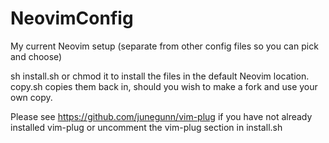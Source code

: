 # NeovimConfig
My current Neovim setup (separate from other config files so you can pick and choose)

sh install.sh or chmod it to install the files in the default Neovim location. copy.sh copies them back in, should you wish to make a fork and use your own copy.

Please see https://github.com/junegunn/vim-plug if you have not already installed vim-plug or uncomment the vim-plug section in install.sh
